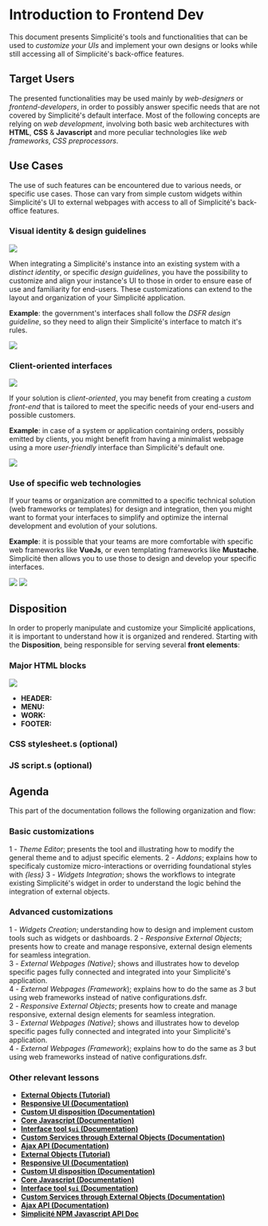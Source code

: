 Introduction to Frontend Dev
============================

This document presents Simplicité's tools and functionalities that can be used to *customize your UIs* and implement your own designs or looks while still accessing all of Simplicité's back-office features.

## Target Users

The presented functionalities may be used mainly by *web-designers* or *frontend-developers*, in order to possibly answer specific needs that are not covered by Simplicité's default interface.
Most of the following concepts are relying on *web development*, involving both basic web architectures with **HTML**, **CSS** & **Javascript** and more peculiar technologies like *web frameworks*, *CSS preprocessors*.

## Use Cases

The use of such features can be encountered due to various needs, or specific use cases. Those can vary from simple custom widgets within Simplicité's UI to external webpages with access to all of Simplicité's back-office features.

### Visual identity & design guidelines

![](identity-guidelines.png)

When integrating a Simplicité's instance into an existing system with a *distinct identity*, or specific *design guidelines*, you have the possibility to customize and align your instance's UI to those in order to ensure ease of use and familiarity for end-users.
These customizations can extend to the layout and organization of your Simplicité application.

**Example**: the government's interfaces shall follow the *DSFR design guideline*, so they need to align their Simplicité's interface to match it's rules.

![](dsfr-simplicite.png)

### Client-oriented interfaces

![](client-oriented-webpage.png)

If your solution is *client-oriented*, you may benefit from creating a *custom front-end* that is tailored to meet the specific needs of your end-users and possible customers.

**Example**: in case of a system or application containing orders, possibly emitted by clients, you might benefit from having a minimalist webpage using a more *user-friendly* interface than Simplicité's default one.

![](order-internal-page.png)

### Use of specific web technologies

If your teams or organization are committed to a specific technical solution (web frameworks or templates) for design and integration, then you might want to format your interfaces to simplify and optimize the internal development and evolution of your solutions.

**Example**: it is possible that your teams are more comfortable with specific web frameworks like **VueJs**, or even templating frameworks like **Mustache**. Simplicité then allows you to use those to design and develop your specific interfaces.

![](vue-webpage.png)
![](mustache-webpage.png)

## Disposition

In order to properly manipulate and customize your Simplicité applications, it is important to understand how it is organized and rendered. Starting with the **Disposition**, being responsible for serving several **front elements**:

### Major HTML blocks

![](disposition-schema.png)

* **HEADER:**
* **MENU:**
* **WORK:**
* **FOOTER:**

### CSS stylesheet.s (optional)

### JS script.s (optional)

## Agenda

This part of the documentation follows the following organization and flow:

### Basic customizations

1 - *Theme Editor*; presents the tool and illustrating how to modify the general theme and to adjust specific elements.
2 - *Addons*; explains how to specificaly customize micro-interactions or overriding foundational styles with *{less}*
3 - *Widgets Integration*; shows the workflows to integrate existing Simplicité's widget in order to understand the logic behind the integration of external objects.

### Advanced customizations

1 - *Widgets Creation*; understanding how to design and implement custom tools such as widgets or dashboards.
2 - *Responsive External Objects*; presents how to create and manage responsive, external design elements for seamless integration.  
3 - *External Webpages (Native)*; shows and illustrates how to develop specific pages fully connected and integrated into your Simplicité's application.  
4 - *External Webpages (Framework*); explains how to do the same as *3* but using web frameworks instead of native configurations.dsfr.  
2 - *Responsive External Objects*; presents how to create and manage responsive, external design elements for seamless integration.  
3 - *External Webpages (Native)*; shows and illustrates how to develop specific pages fully connected and integrated into your Simplicité's application.  
4 - *External Webpages (Framework*); explains how to do the same as *3* but using web frameworks instead of native configurations.dsfr.  

### Other relevant lessons

* [**External Objects (Tutorial)**](https://docs.simplicite.io/lesson/tutorial/development/external-object)  
* [**Responsive UI (Documentation)**](https://docs.simplicite.io/lesson/docs/ui/responsive)  
* [**Custom UI disposition (Documentation)**](https://docs.simplicite.io/lesson/docs/core/disposition-code-examples)  
* [**Core Javascript (Documentation)**](https://docs.simplicite.io/lesson/docs/core/javascript-code-examples)  
* [**Interface tool `$ui` (Documentation)**](https://docs.simplicite.io/lesson/docs/core/ui-tools-code-examples)  
* [**Custom Services through External Objects (Documentation)**](https://docs.simplicite.io/lesson/docs/integration/webservices/custom-services)  
* [**Ajax API (Documentation)**](https://docs.simplicite.io/lesson/docs/integration/librairies/ajax-api)  
* [**External Objects (Tutorial)**](https://docs.simplicite.io/lesson/tutorial/development/external-object)  
* [**Responsive UI (Documentation)**](https://docs.simplicite.io/lesson/docs/ui/responsive)  
* [**Custom UI disposition (Documentation)**](https://docs.simplicite.io/lesson/docs/core/disposition-code-examples)  
* [**Core Javascript (Documentation)**](https://docs.simplicite.io/lesson/docs/core/javascript-code-examples)  
* [**Interface tool `$ui` (Documentation)**](https://docs.simplicite.io/lesson/docs/core/ui-tools-code-examples)  
* [**Custom Services through External Objects (Documentation)**](https://docs.simplicite.io/lesson/docs/integration/webservices/custom-services)  
* [**Ajax API (Documentation)**](https://docs.simplicite.io/lesson/docs/integration/librairies/ajax-api)  
* [**Simplicité NPM Javascript API Doc**](https://simplicitesoftware.github.io/javascript-api/)
